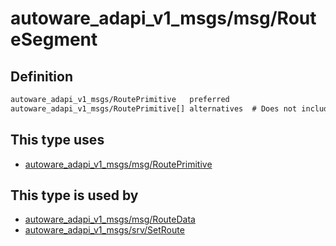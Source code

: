 <!-- This file is generated by a tool. Do not edit directly. -->

# autoware_adapi_v1_msgs/msg/RouteSegment

## Definition

```txt
autoware_adapi_v1_msgs/RoutePrimitive   preferred
autoware_adapi_v1_msgs/RoutePrimitive[] alternatives  # Does not include the preferred primitive.
```

## This type uses

- [autoware_adapi_v1_msgs/msg/RoutePrimitive](../../autoware_adapi_v1_msgs/msg/route_primitive.md)

## This type is used by

- [autoware_adapi_v1_msgs/msg/RouteData](../../autoware_adapi_v1_msgs/msg/route_data.md)
- [autoware_adapi_v1_msgs/srv/SetRoute](../../autoware_adapi_v1_msgs/srv/set_route.md)
